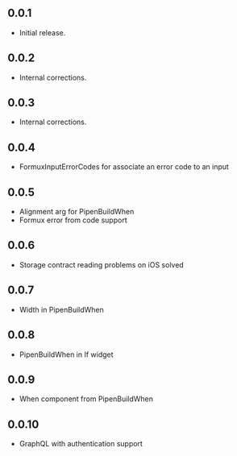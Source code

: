 ## 0.0.1

* Initial release.

## 0.0.2

* Internal corrections.

## 0.0.3

* Internal corrections.

## 0.0.4

* FormuxInputErrorCodes for associate an error code to an input

## 0.0.5

* Alignment arg for PipenBuildWhen
* Formux error from code support

## 0.0.6

* Storage contract reading problems on iOS solved

## 0.0.7

* Width in PipenBuildWhen

## 0.0.8

* PipenBuildWhen in If widget

## 0.0.9

* When component from PipenBuildWhen

## 0.0.10

* GraphQL with authentication support
